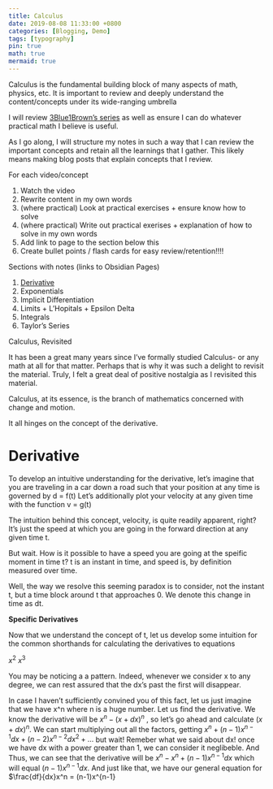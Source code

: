 ```yaml
---
title: Calculus
date: 2019-08-08 11:33:00 +0800
categories: [Blogging, Demo]
tags: [typography]
pin: true
math: true
mermaid: true
---
```


Calculus is the fundamental building block of many aspects of math, physics, etc. It is important to review and deeply understand the content/concepts under its wide-ranging umbrella

I will review [3Blue1Brown’s series](https://www.youtube.com/playlist?list=PLZHQObOWTQDMsr9K-rj53DwVRMYO3t5Yr) as well as ensure I can do whatever practical math I believe is useful.

As I go along, I will structure my notes in such a way that I can review the important concepts and retain all the learnings that I gather. This likely means making blog posts that explain concepts that I review.

For each video/concept
1. Watch the video
2. Rewrite content in my own words
3. (where practical) Look at practical exercises + ensure know how to solve
4. (where practical) Write out practical exerises + explanation of how to solve in my own words
5. Add link to page to the section below this
7. Create bullet points / flash cards for easy review/retention!!!!

Sections with notes (links to Obsidian Pages)


1. [Derivative](obsidian://open?vault=Obsidian%20Vault&file=Learning%2FMath%2FCalculus%2F1-%20Derivative)
2. Exponentials
3. Implicit Differentiation
4. Limits + L’Hopitals + Epsilon Delta
5. Integrals
6. Taylor’s Series

Calculus, Revisited

It has been a great many years since I’ve formally studied Calculus- or any math at all for that matter. Perhaps that is why it was such a delight to revisit the material. Truly, I felt a great deal of positive nostalgia as I revisited this material.  

Calculus, at its essence, is the branch of mathematics concerned with change and motion.

It all hinges on the concept of the derivative.

# Derivative

To develop an intuitive understanding for the derivative, let’s imagine that you are traveling in a car down a road such that your position at any time is governed by d = f(t)
Let’s additionally plot your velocity at any given time with the function v = g(t)

The intuition behind this concept, velocity, is quite readily apparent, right? It’s just the speed at which you are going in the forward direction at any given time t. 

But wait. How is it possible to have a speed you are going at the speific moment in time t? t is an instant in time, and speed is, by definition measured over time.

Well, the way we resolve this seeming paradox is to consider, not the instant t, but a time block around t that approaches 0. We denote this change in time as dt.

**Specific Derivatives**

Now that we understand the concept of t, let us develop some intuition for the common shorthands for calculating the derivatives to equations

$x^2$
$x^3$

You may be noticing a a pattern. Indeed, whenever we consider x to any degree, we can rest assured that the dx’s past the first will disappear. 

In case I haven’t sufficiently convined you of this fact, let us just imagine that we have x^n where n is a huge number. Let us find the derivative.
We know the derivative will be $x^n - (x+dx)^n$ , so let’s go ahead and calculate $(x+dx)^n$. 
We can start multiplying out all the factors, getting $x^n + (n-1)x^{n-1}dx + (n-2)x^{n-2}dx^2 + \ldots$ but wait! Remeber what we said about dx! once we have dx with a power greater than 1, we can consider it neglibeble. And Thus, we can see that the derivative will be $x^n - x^n + (n-1)x^{n-1}dx$ which will equal $(n-1)x^{n-1}dx$. 
And just like that, we have our general equation for $\frac{df}{dx}x^n = (n-1)x^{n-1}